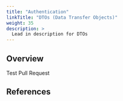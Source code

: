 ```yaml
---
title: "Authentication"
linkTitle: "DTOs (Data Transfer Objects)"
weight: 35
description: >
  Lead in description for DTOs
---
```


## Overview
Test Pull Request
## References
